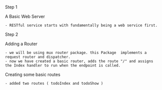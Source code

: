 Step 1

  A Basic Web Server

    - RESTful service starts with fundamentally being a web service first.

Step 2

  Adding a Router

    - we will be using mux router package. this Package  implements a request router and dispatcher.
    - now we have created a basic router, adds the route "/" and assigns the Index handler to run when the endpoint is called.

  Creating some basic routes

    - added two routes ( todoIndex and todoShow )
